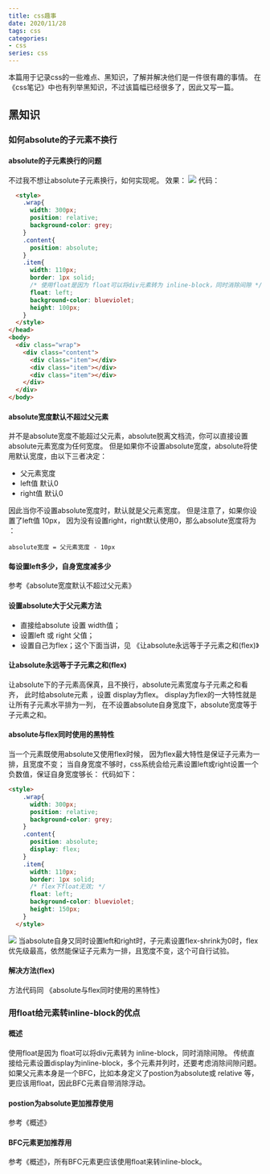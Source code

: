 ```yaml
---
title: css趣事
date: 2020/11/28
tags: css
categories: 
- css
series: css
---
```


本篇用于记录css的一些难点、黑知识，了解并解决他们是一件很有趣的事情。
在《css笔记》中也有列举黑知识，不过该篇幅已经很多了，因此又写一篇。

##  黑知识
### 如何absolute的子元素不换行
#### absolute的子元素换行的问题
不过我不想让absolute子元素换行，如何实现呢。
效果：
![](/image/css_deep/ab.png)
代码：
```html
  <style>
    .wrap{
      width: 300px;
      position: relative;
      background-color: grey;
    }
    .content{
      position: absolute;
    }
    .item{
      width: 110px;
      border: 1px solid;
      /* 使用float是因为 float可以将div元素转为 inline-block，同时消除间隙 */
      float: left;
      background-color: blueviolet;
      height: 100px;
    }
  </style>
</head>
<body>
  <div class="wrap">
    <div class="content">
      <div class="item"></div>
      <div class="item"></div>
      <div class="item"></div>
    </div>
  </div>
</body>
```
#### absolute宽度默认不超过父元素
并不是absolute宽度不能超过父元素，absolute脱离文档流，你可以直接设置absolute元素宽度为任何宽度。
但是如果你不设置absolute宽度，absolute将使用默认宽度，由以下三者决定：
- 父元素宽度
- left值 默认0
- right值 默认0

因此当你不设置absolute宽度时，默认就是父元素宽度。
但是注意了，如果你设置了left值 10px， 因为没有设置right，right默认使用0，那么absolute宽度将为 ：
```
absolute宽度 = 父元素宽度 - 10px
```
#### 每设置left多少，自身宽度减多少
参考《absolute宽度默认不超过父元素》

#### 设置absolute大于父元素方法
- 直接给absolute 设置 width值；
- 设置left 或 right 父值；
- 设置自己为flex；这个下面当讲，见 《让absolute永远等于子元素之和(flex)》

#### 让absolute永远等于子元素之和(flex)
让absolute下的子元素高保真，且不换行，absolute元素宽度与子元素之和看齐，
此时给absolute元素 ，设置 display为flex。
display为flex的一大特性就是让所有子元素水平排为一列，
在不设置absolute自身宽度下，absolute宽度等于子元素之和。

#### absolute与flex同时使用的黑特性
当一个元素既使用absolute又使用flex时候，
因为flex最大特性是保证子元素为一排，且宽度不变；
当自身宽度不够时，css系统会给元素设置left或right设置一个负数值，保证自身宽度够长：
代码如下：
```html
<style>
    .wrap{
      width: 300px;
      position: relative;
      background-color: grey;
    }
    .content{
      position: absolute;
      display: flex;
    }
    .item{
      width: 110px;
      border: 1px solid;
      /* flex下float无效; */
      float: left;
      background-color: blueviolet;
      height: 150px;
    }
  </style>
```
![](/image/css_deep/flex.png)
当absolute自身又同时设置left和right时，子元素设置flex-shrink为0时，flex优先级最高，依然能保证子元素为一排，且宽度不变，这个可自行试验。

#### 解决方法(flex)
方法代码同 《absolute与flex同时使用的黑特性》

### 用float给元素转inline-block的优点
#### 概述
使用float是因为 float可以将div元素转为 inline-block，同时消除间隙。
传统直接给元素设置display为inline-block，多个元素并列时，还要考虑消除间隙问题。
如果父元素本身是一个BFC，比如本身定义了postion为absolute或 relative 等，更应该用float，因此BFC元素自带消除浮动。
#### postion为absolute更加推荐使用
参考《概述》
#### BFC元素更加推荐用
参考《概述》，所有BFC元素更应该使用float来转inline-block。




